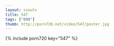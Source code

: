 ```yaml
--- 
layout: sieutv
title: 547
tags: ["000"]
thumb: http://porn720.net/video/547/poster.jpg
---
```

{% include porn720 key="547" %} 
